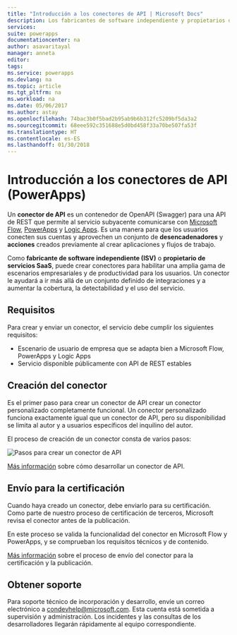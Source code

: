 ```yaml
---
title: "Introducción a los conectores de API | Microsoft Docs"
description: Los fabricantes de software independiente y propietarios de servicios SaaS pueden crear conectores que certifique Microsoft.
services: 
suite: powerapps
documentationcenter: na
author: asavaritayal
manager: anneta
editor: 
tags: 
ms.service: powerapps
ms.devlang: na
ms.topic: article
ms.tgt_pltfrm: na
ms.workload: na
ms.date: 05/06/2017
ms.author: astay
ms.openlocfilehash: 74bac3b0f5bad2b95ab9b6b312fc5209bf5da3a2
ms.sourcegitcommit: 68eee592c351688e5d0bd458f33a70be507fa53f
ms.translationtype: HT
ms.contentlocale: es-ES
ms.lasthandoff: 01/30/2018
---
```

# <a name="api-connector-overview-powerapps"></a>Introducción a los conectores de API (PowerApps)
Un **conector de API** es un contenedor de OpenAPI (Swagger) para una API de REST que permite al servicio subyacente comunicarse con [Microsoft Flow](https://flow.microsoft.com), [PowerApps](https://powerapps.microsoft.com) y [Logic Apps](https://docs.microsoft.com/azure/logic-apps/). Es una manera para que los usuarios conecten sus cuentas y aprovechen un conjunto de **desencadenadores** y **acciones** creados previamente al crear aplicaciones y flujos de trabajo.

Como **fabricante de software independiente (ISV)** o **propietario de servicios SaaS**, puede crear conectores para habilitar una amplia gama de escenarios empresariales y de productividad para los usuarios. Un conector le ayudará a ir más allá de un conjunto definido de integraciones y a aumentar la cobertura, la detectabilidad y el uso del servicio.

## <a name="requirements"></a>Requisitos
Para crear y enviar un conector, el servicio debe cumplir los siguientes requisitos:

* Escenario de usuario de empresa que se adapta bien a Microsoft Flow, PowerApps y Logic Apps
* Servicio disponible públicamente con API de REST estables

## <a name="build-your-connector"></a>Creación del conector
Es el primer paso para crear un conector de API crear un conector personalizado completamente funcional. Un conector personalizado funciona exactamente igual que un conector de API, pero su disponibilidad se limita al autor y a usuarios específicos del inquilino del autor.

El proceso de creación de un conector consta de varios pasos:

![Pasos para crear un conector de API](./media/api-connectors-overview/authoring-steps.png)

[Más información](api-connector-dev.md) sobre cómo desarrollar un conector de API.

## <a name="submit-for-certification"></a>Envío para la certificación
Cuando haya creado un conector, debe enviarlo para su certificación. Como parte de nuestro proceso de certificación de terceros, Microsoft revisa el conector antes de la publicación.

En este proceso se valida la funcionalidad del conector en Microsoft Flow y PowerApps, y se comprueban los requisitos técnicos y de contenido.

[Más información](api-connector-submission.md) sobre el proceso de envío del conector para la certificación y la publicación.

## <a name="get-support"></a>Obtener soporte
Para soporte técnico de incorporación y desarrollo, envíe un correo electrónico a [condevhelp@microsoft.com](mailto:condevhelp@microsoft.com). Esta cuenta está sometida a supervisión y administración. Los incidentes y las consultas de los desarrolladores llegarán rápidamente al equipo correspondiente.

